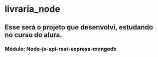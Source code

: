 # livraria_node

 ## Esse será o projeto que desenvolvi, estudando no curso do alura.
   ### Módulo: Node-js-api-rest-express-mongodb